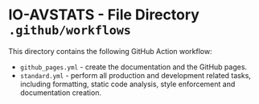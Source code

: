 # IO-AVSTATS - File Directory **`.github/workflows`**


This directory contains the following GitHub Action workflow:

- `github_pages.yml` - create the documentation and the GitHub pages.
- `standard.yml` - perform all production and development related tasks, including formatting, static code analysis, style enforcement and documentation creation.
